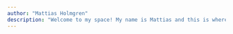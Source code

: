 ```yaml
---
author: "Mattias Holmgren"
description: "Welcome to my space! My name is Mattias and this is where I share whatever i want!"
---
```

